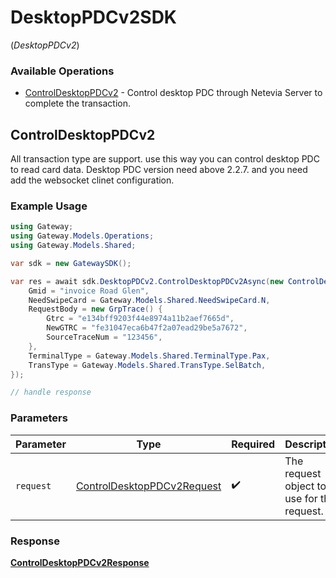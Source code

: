 # DesktopPDCv2SDK
(*DesktopPDCv2*)

### Available Operations

* [ControlDesktopPDCv2](#controldesktoppdcv2) - Control desktop PDC through Netevia Server to complete the transaction.

## ControlDesktopPDCv2

All transaction type are support. use this way you can control desktop PDC to read card data.
Desktop PDC version need above 2.2.7. and you need add the websocket clinet configuration.


### Example Usage

```csharp
using Gateway;
using Gateway.Models.Operations;
using Gateway.Models.Shared;

var sdk = new GatewaySDK();

var res = await sdk.DesktopPDCv2.ControlDesktopPDCv2Async(new ControlDesktopPDCv2Request() {
    Gmid = "invoice Road Glen",
    NeedSwipeCard = Gateway.Models.Shared.NeedSwipeCard.N,
    RequestBody = new GrpTrace() {
        Gtrc = "e134bff9203f44e8974a11b2aef7665d",
        NewGTRC = "fe31047eca6b47f2a07ead29be5a7672",
        SourceTraceNum = "123456",
    },
    TerminalType = Gateway.Models.Shared.TerminalType.Pax,
    TransType = Gateway.Models.Shared.TransType.SelBatch,
});

// handle response
```

### Parameters

| Parameter                                                                           | Type                                                                                | Required                                                                            | Description                                                                         |
| ----------------------------------------------------------------------------------- | ----------------------------------------------------------------------------------- | ----------------------------------------------------------------------------------- | ----------------------------------------------------------------------------------- |
| `request`                                                                           | [ControlDesktopPDCv2Request](../../models/operations/ControlDesktopPDCv2Request.md) | :heavy_check_mark:                                                                  | The request object to use for the request.                                          |


### Response

**[ControlDesktopPDCv2Response](../../models/operations/ControlDesktopPDCv2Response.md)**


